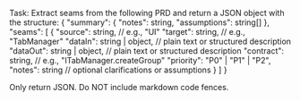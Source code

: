 Task: Extract seams from the following PRD and return a JSON object with the structure:
{
  "summary": { "notes": string, "assumptions": string[] },
  "seams": [
    {
      "source": string,           // e.g., "UI"
      "target": string,           // e.g., "TabManager"
      "dataIn": string | object,  // plain text or structured description
      "dataOut": string | object, // plain text or structured description
      "contract": string,         // e.g., "ITabManager.createGroup"
      "priority": "P0" | "P1" | "P2",
      "notes": string             // optional clarifications or assumptions
    }
  ]
}

Only return JSON. Do NOT include markdown code fences.
